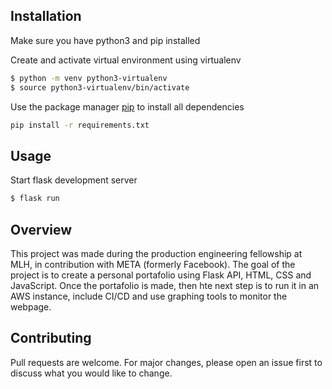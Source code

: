 ## Installation
Make sure you have python3 and pip installed


Create and activate virtual environment using virtualenv
```bash
$ python -m venv python3-virtualenv
$ source python3-virtualenv/bin/activate
```

Use the package manager [pip](https://pip.pypa.io/en/stable/) to install all dependencies

```bash
pip install -r requirements.txt
```

## Usage
Start flask development server
```bash
$ flask run
```

## Overview
This project was made during the production engineering fellowship at MLH, in contribution with META (formerly Facebook). The goal of the project is to create a personal portafolio using Flask API, HTML, CSS and JavaScript. Once the portafolio is made, then hte next step is to run it in an AWS instance, include CI/CD and use graphing tools to monitor the webpage.

## Contributing
Pull requests are welcome. For major changes, please open an issue first to discuss what you would like to change.

